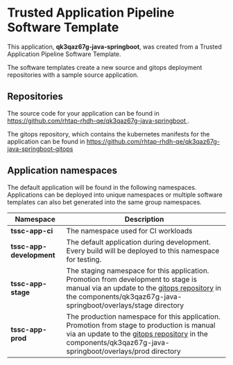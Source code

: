 # Trusted Application Pipeline Software Template

This application, **qk3qaz67g-java-springboot**, was created from a Trusted Application Pipeline Software Template.

The software templates create a new source and gitops deployment repositories with a sample source application. 

## Repositories

The source code for your application can be found in [https://github.com/rhtap-rhdh-qe/qk3qaz67g-java-springboot ](https://github.com/rhtap-rhdh-qe/qk3qaz67g-java-springboot ).
 
The gitops repository, which contains the kubernetes manifests for the application can be found in 
[https://github.com/rhtap-rhdh-qe/qk3qaz67g-java-springboot-gitops ](https://github.com/rhtap-rhdh-qe/qk3qaz67g-java-springboot-gitops ) 

## Application namespaces 

The default application will be found in the following namespaces. Applications can be deployed into unique namespaces or multiple software templates can also bet generated into the same group namespaces.  

|  Namespace   |  Description   |  
| -------- | -------- |
| **tssc-app-ci** | The namespace used for CI workloads |
| **tssc-app-development** | The default application during development. Every build will be deployed to this namespace for testing. |
| **tssc-app-stage** | The staging namespace for this application. Promotion from development to stage is manual via an update to the [gitops repository](https://github.com/rhtap-rhdh-qe/qk3qaz67g-java-springboot-gitops ) in the components/qk3qaz67g-java-springboot/overlays/stage directory |
| **tssc-app-prod** | The production namespace for this application. Promotion from stage to production is manual via an update to the [gitops repository](https://github.com/rhtap-rhdh-qe/qk3qaz67g-java-springboot-gitops ) in the components/qk3qaz67g-java-springboot/overlays/prod directory |
